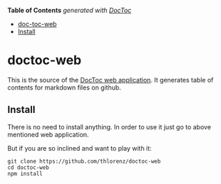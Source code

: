 **Table of Contents**  *generated with [DocToc](http://doctoc.herokuapp.com/)*

- [doc-toc-web](#doc-toc-web)
- [Install ](#install)

# doctoc-web


This is the source of the [DocToc web application](http://doctoc.herokuapp.com/).
It generates table of contents for markdown files on github.

## Install 

There is no need to install anything. In order to use it just go to above mentioned web application.

But if you are so inclined and want to play with it:

    git clone https://github.com/thlorenz/doctoc-web
    cd doctoc-web
    npm install
